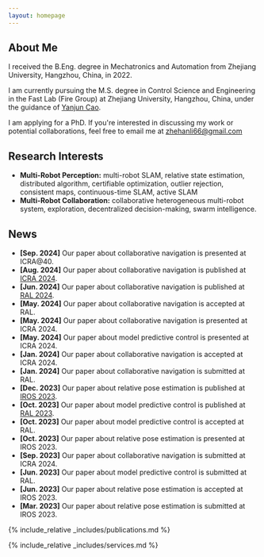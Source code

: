 ```yaml
---
layout: homepage
---
```


## About Me

I received the B.Eng. degree in Mechatronics and Automation from Zhejiang University, Hangzhou, China, in 2022.

I am currently pursuing the M.S. degree in Control Science and Engineering in the Fast Lab (Fire Group) at Zhejiang University, Hangzhou, China, under the guidance of <a href="http://zju-fast.com/research-group/yanjun-cao/" target="_blank">Yanjun Cao</a>.

I am applying for a PhD.
If you're interested in discussing my work or potential collaborations, feel free to email me at zhehanli66@gmail.com

## Research Interests

- **Multi-Robot Perception:** multi-robot SLAM, relative state estimation, distributed algorithm, certifiable optimization, outlier rejection, consistent maps, continuous-time SLAM, active SLAM
- **Multi-Robot Collaboration:** collaborative heterogeneous multi-robot system, exploration, decentralized decision-making, swarm intelligence.

## News

- **[Sep. 2024]** Our paper about collaborative navigation is presented at ICRA@40.
- **[Aug. 2024]** Our paper about collaborative navigation is published at [ICRA 2024](https://ieeexplore.ieee.org/abstract/document/10611264).
- **[Jun. 2024]** Our paper about collaborative navigation is published at [RAL 2024](https://ieeexplore.ieee.org/abstract/document/10545578).
- **[May. 2024]** Our paper about collaborative navigation is accepted at RAL.
- **[May. 2024]** Our paper about collaborative navigation is presented at ICRA 2024.
- **[May. 2024]** Our paper about model predictive control is presented at ICRA 2024.
- **[Jan. 2024]** Our paper about collaborative navigation is accepted at ICRA 2024.
- **[Jan. 2024]** Our paper about collaborative navigation is submitted at RAL.
- **[Dec. 2023]** Our paper about relative pose estimation is published at [IROS 2023](https://ieeexplore.ieee.org/abstract/document/10342523).
- **[Oct. 2023]** Our paper about model predictive control is published at [RAL 2023](https://ieeexplore.ieee.org/abstract/document/10287548).
- **[Oct. 2023]** Our paper about model predictive control is accepted at RAL.
- **[Oct. 2023]** Our paper about relative pose estimation is presented at IROS 2023.
- **[Sep. 2023]** Our paper about collaborative navigation is submitted at ICRA 2024.
- **[Jun. 2023]** Our paper about model predictive control is submitted at RAL.
- **[Jun. 2023]** Our paper about relative pose estimation is accepted at IROS 2023.
- **[Mar. 2023]** Our paper about relative pose estimation is submitted at IROS 2023.

{% include_relative _includes/publications.md %}

{% include_relative _includes/services.md %}
